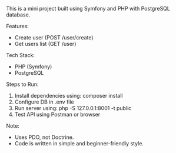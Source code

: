 This is a mini project built using Symfony and PHP with PostgreSQL database.

Features:
- Create user (POST /user/create)
- Get users list (GET /user)

Tech Stack:
- PHP (Symfony)
- PostgreSQL

Steps to Run:
1. Install dependencies using: composer install
2. Configure DB in .env file
3. Run server using: php -S 127.0.0.1:8001 -t public
4. Test API using Postman or browser

Note:
- Uses PDO, not Doctrine.
- Code is written in simple and beginner-friendly style.
